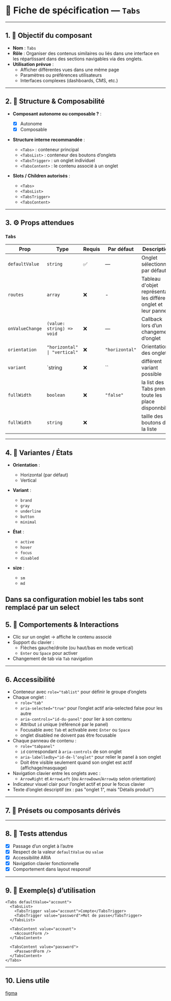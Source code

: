 # 📄 Fiche de spécification — `Tabs`

---

## 1. 🔎 Objectif du composant

- **Nom** : `Tabs`
- **Rôle** : Organiser des contenus similaires ou liés dans une interface en les répartissant dans des sections navigables via des onglets.
- **Utilisation prévue** :
    - Afficher différentes vues dans une même page
    - Paramètres ou préférences utilisateurs
    - Interfaces complexes (dashboards, CMS, etc.)

---

## 2. 🧱 Structure & Composabilité

- **Composant autonome ou composable ?** :
    - [x] Autonome
    - [x] Composable

- **Structure interne recommandée** :
    - `<Tabs>` : conteneur principal
    - `<TabsList>` : conteneur des boutons d’onglets
    - `<TabsTrigger>` : un onglet individuel
    - `<TabsContent>` : le contenu associé à un onglet

- **Slots / Children autorisés** :
    - `<Tabs>` 
    - `<TabsList>`
    - `<TabsTrigger>`
    - `<TabsContent>`

---

## 3. ⚙️ Props attendues

### `Tabs`

| Prop            | Type                         | Requis | Par défaut | Description                                                      |
|-----------------|------------------------------|--------|----------|------------------------------------------------------------------|
| `defaultValue`  | `string`                     | ✅     | —        | Onglet sélectionné par défaut                                    |
| `routes`        | `array`                      | ❌ | -        | Tableau d'objet représentant les différent onglet et leur pannel |
| `onValueChange` | `(value: string) => void`    | ❌ | —        | Callback lors d’un changement d’onglet                           |
| `orientation`   | `"horizontal" \| "vertical"` | ❌ | `"horizontal"` | Orientation des onglets                                          |
| `variant`       | `string                      | ❌ | ``       | différent variant possible                                       |
| `fullWidth`     | `boolean`                    | ❌ | `"false"` | la list des Tabs prends toute les place disponnbile              |
| `fullWidth`     | `string`                     | ❌ |          | taille des boutons de la liste                                   |
---

## 4. 🎨 Variantes / États

- **Orientation** :
    - Horizontal (par défaut)
    - Vertical 

- **Variant** :
    - `brand`
    - `gray`
    - `underline`
    - `button`
    - `minimal`

- **État** :
    - `active`
    - `hover`
    - `focus`
    - `disabled`

- **size** :
    - `sm`
    - `md`

Dans sa configuration mobiel les tabs sont remplacé par un select
---

## 5. 🧪 Comportements & Interactions

- Clic sur un onglet → affiche le contenu associé
- Support du clavier :
    - Flèches gauche/droite (ou haut/bas en mode vertical)
    - `Enter` ou `Space` pour activer
- Changement de tab via `Tab` navigation


---

## 6. Accessibilité

- Conteneur avec `role="tablist"` pour définir le groupe d’onglets
- Chaque onglet :
  - `role="tab"`
  - `aria-selected="true"` pour l’onglet actif aria-selected false pour les autre
  - `aria-controls="id-du-panel"` pour lier à son contenu
  - Attribut `id` unique (référencé par le panel)
  - Focusable avec `Tab` et activable avec `Enter` ou `Space`
  - onglet disabled ne doivent pas être focusable 
- Chaque panneau de contenu :
  - `role="tabpanel"`
  - `id` correspondant à `aria-controls` de son onglet
  - `aria-labelledby="id-de-l’onglet"` pour relier le panel à son onglet
  - Doit être visible seulement quand son onglet est actif (affichage/masquage)
- Navigation clavier entre les onglets avec :
  - `ArrowRight` et `ArrowLeft` (ou `ArrowDown`/`ArrowUp` selon orientation)
- Indicateur visuel clair pour l’onglet actif et pour le focus clavier
- Texte d’onglet descriptif (ex : pas "onglet 1", mais "Détails produit")
---

## 7. 🧩 Présets ou composants dérivés


---

## 8. 🧪 Tests attendus

- [x] Passage d’un onglet à l’autre
- [x] Respect de la valeur `defaultValue` ou `value`
- [x] Accessibilité ARIA
- [x] Navigation clavier fonctionnelle
- [x] Comportement dans layout responsif

---

## 9. 📐 Exemple(s) d’utilisation

```tsx
<Tabs defaultValue="account">
  <TabsList>
    <TabsTrigger value="account">Compte</TabsTrigger>
    <TabsTrigger value="password">Mot de passe</TabsTrigger>
  </TabsList>

  <TabsContent value="account">
    <AccountForm />
  </TabsContent>

  <TabsContent value="password">
    <PasswordForm />
  </TabsContent>
</Tabs>
```
---

## 10. Liens utile
  [figma](https://www.figma.com/design/BE2sfEyiN6lmoEw5l9kXY4/Design-system-V.2?node-id=1547-265252&m=dev)
